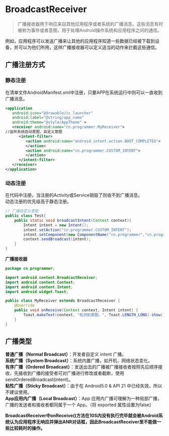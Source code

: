 # BroadcastReceiver  
> 广播接收器用于响应来自其他应用程序或者系统的广播消息。这些消息有时被称为事件或者意图，用于处理Android操作系统和应用程序之间的通信。

例如，应用程序可以发送广播来让其他的应用程序知道一些数据已经被下载到设备，并可以为他们所用，这样广播接收器可以定义适当的动作来拦截这些通信。

## 广播注册方式

### 静态注册

在清单文件AndroidManifest.xml中注册，只要APP在系统运行中则可以一直收到广播消息。

```xml
<application
   android:icon="@drawable/ic_launcher"
   android:label="@string/app_name"
   android:theme="@style/AppTheme" >
   <receiver android:name="cn.programmer.MyReceiver">
//监听系统启动意图、自定义意图
      <intent-filter>
         <action android:name="android.intent.action.BOOT_COMPLETED">
         </action>
         <action android:name="cn.programmer.CUSTOM_INTENT">
         </action>
      </intent-filter>
   </receiver>
</application>
```

### 动态注册

在代码中注册，当注册的Activity或Service销毁了则收不到广播消息。  
动态注册的优先级高于静态注册。

```java
// 广播自定义意图
public class Test{
    public static void broadcastIntent(Context context){
        Intent intent = new Intent();
        intent.setAction("cn.programmer.CUSTOM_INTENT");
        intent.setComponent(new ComponentName("cn.programmer","cn.programmer.MyReceiver"));
        context.sendBroadcast(intent);
    }
}
```

**广播接收器**
```java
package cn.programmer;

import android.content.BroadcastReceiver;
import android.content.Context;
import android.content.Intent;
import android.widget.Toast;

public class MyReceiver extends BroadcastReceiver {
    @Override
    public void onReceive(Context context, Intent intent) {
        Toast.makeText(context, "检测到意图。", Toast.LENGTH_LONG).show();
    }
}
```

## 广播类型

**普通广播（Normal Broadcast）**：开发者自定义 intent 广播。  
**系统广播（System Broadcast）**：系统内置广播，如开机、网络状态变化。  
**有序广播（Ordered Broadcast）**：发送出去的广播被广播接收者按照先后顺序接收，先接收到广播的接受者可对广播进行修改或者截断，使用sendOrderedBroadcast(intent)。  
**粘性广播（Sticky Broadcast）**：由于在 Android5.0 & API 21 中已经失效，所以不建议使用。  
**App应用内广播（Local Broadcast）**：App 应用内广播可理解为一种局部广播，广播的发送者和接收者都同属于一个 App。（将 exported 属性设置为false）  

**BroadcastReceiver中onReceive()方法在10S内没有执行完毕就会被Android系统认为应用程序无响应并弹出ANR对话框，因此BroadcastReceiver里不能做一些比较耗时的操作。**
